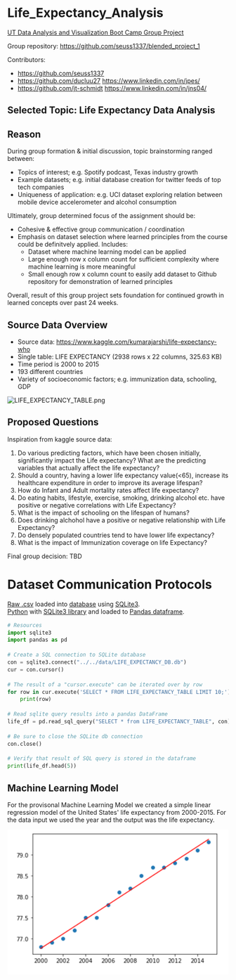 # Life_Expectancy_Analysis
[UT Data Analysis and Visualization Boot Camp Group Project](https://techbootcamps.utexas.edu/data/)

Group repository:  https://github.com/seuss1337/blended_project_1

Contributors:
* https://github.com/seuss1337
* https://github.com/ducluu27 https://www.linkedin.com/in/jpes/
* https://github.com/jt-schmidt https://www.linkedin.com/in/jns04/

## Selected Topic: Life Expectancy Data Analysis

## Reason
During group formation & initial discussion, topic brainstorming ranged between:
* Topics of interest; e.g. Spotify podcast, Texas industry growth
* Example datasets; e.g. initial database creation for twitter feeds of top tech companies
* Uniqueness of application: e.g. UCI dataset exploring relation between mobile device accelerometer and alcohol consumption

Ultimately, group determined focus of the assignment should be:
* Cohesive & effective group communication / coordination
* Emphasis on dataset selection where learned principles from the course could be definitvely applied.  Includes:
  * Dataset where machine learning model can be applied
  * Large enough row x column count for sufficient complexity where machine learning is more meaningful
  * Small enough row x column count to easily add dataset to Github repository for demonstration of learned principles

Overall, result of this group project sets foundation for continued growth in learned concepts over past 24 weeks.

## Source Data Overview

* Source data:  https://www.kaggle.com/kumarajarshi/life-expectancy-who
* Single table:  LIFE EXPECTANCY (2938 rows x 22 columns, 325.63 KB)
* Time period is 2000 to 2015
* 193 different countries
* Variety of socioeconomic factors; e.g. immunization data, schooling, GDP

![LIFE_EXPECTANCY_TABLE.png](https://github.com/seuss1337/blended_project_1/blob/feature/jt-schmidt/images/LIFE_EXPECTANCY_TABLE.png)

## Proposed Questions

Inspiration from kaggle source data:
1. Do various predicting factors, which have been chosen initially, significantly impact the Life expectancy? What are the predicting variables that actually affect the life expectancy?
2. Should a country, having a lower life expectancy value(<65), increase its healthcare expenditure in order to improve its average lifespan?
3. How do Infant and Adult mortality rates affect life expectancy?
4. Do eating habits, lifestyle, exercise, smoking, drinking alcohol etc. have positive or negative correlations with Life Expectancy?
5. What is the impact of schooling on the lifespan of humans?
6. Does drinking alchohol have a positive or negative relationship with Life Expectancy?
7. Do densely populated countries tend to have lower life expectancy?
8. What is the impact of Immunization coverage on life Expectancy?

Final group decision:  TBD

# Dataset Communication Protocols

[Raw .csv](https://github.com/seuss1337/blended_project_1/blob/feature/jt-schmidt/data/Life%20Expectancy%20Data.csv) loaded into [database](https://github.com/seuss1337/blended_project_1/blob/feature/jt-schmidt/data/LIFE_EXPECTANCY_DB.db) using [SQLite3](https://www.sqlite.org/index.html).  
[Python](https://www.python.org/) with [SQLite3 library](https://docs.python.org/3/library/sqlite3.html) and loaded to [Pandas dataframe](https://pandas.pydata.org/).

``` Python
# Resources
import sqlite3
import pandas as pd

# Create a SQL connection to SQLite database
con = sqlite3.connect("../../data/LIFE_EXPECTANCY_DB.db")
cur = con.cursor()

# The result of a "cursor.execute" can be iterated over by row
for row in cur.execute('SELECT * FROM LIFE_EXPECTANCY_TABLE LIMIT 10;'):
    print(row)

# Read sqlite query results into a pandas DataFrame
life_df = pd.read_sql_query("SELECT * from LIFE_EXPECTANCY_TABLE", con)

# Be sure to close the SQLite db connection
con.close()

# Verify that result of SQL query is stored in the dataframe
print(life_df.head(5))
```
## Machine Learning Model
For the provisonal Machine Learning Model we created a simple linear regression model of the United States' life expectancy from 2000-2015. For the data input we used the year and the output was the life expectancy.

![Image](https://github.com/seuss1337/blended_project_1/blob/main/images/Linear%20Regression%20Model.png)
